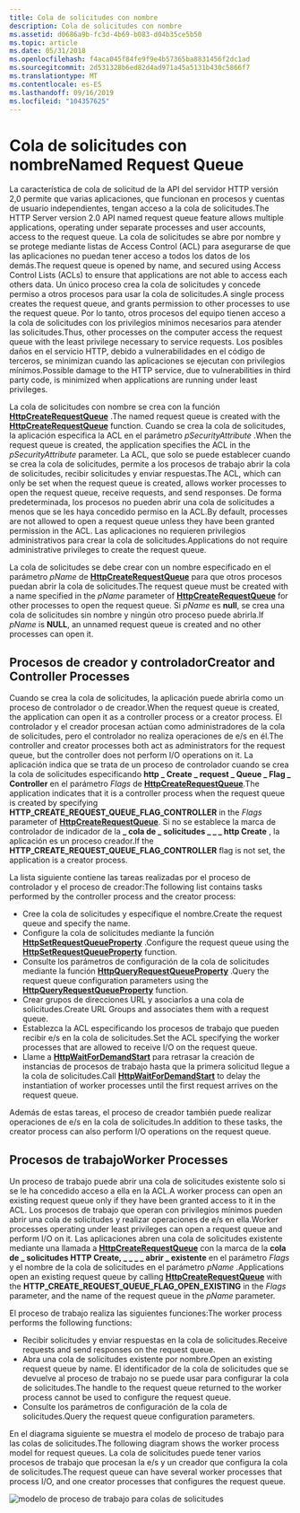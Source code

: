 ```yaml
---
title: Cola de solicitudes con nombre
description: Cola de solicitudes con nombre
ms.assetid: d0686a9b-fc3d-4b69-b083-d04b35ce5b50
ms.topic: article
ms.date: 05/31/2018
ms.openlocfilehash: f4aca045f84fe9f9e4b57365ba8831456f2dc1ad
ms.sourcegitcommit: 2d531328b6ed82d4ad971a45a5131b430c5866f7
ms.translationtype: MT
ms.contentlocale: es-ES
ms.lasthandoff: 09/16/2019
ms.locfileid: "104357625"
---
```

# <a name="named-request-queue"></a><span data-ttu-id="d092a-103">Cola de solicitudes con nombre</span><span class="sxs-lookup"><span data-stu-id="d092a-103">Named Request Queue</span></span>

<span data-ttu-id="d092a-104">La característica de cola de solicitud de la API del servidor HTTP versión 2,0 permite que varias aplicaciones, que funcionan en procesos y cuentas de usuario independientes, tengan acceso a la cola de solicitudes.</span><span class="sxs-lookup"><span data-stu-id="d092a-104">The HTTP Server version 2.0 API named request queue feature allows multiple applications, operating under separate processes and user accounts, access to the request queue.</span></span> <span data-ttu-id="d092a-105">La cola de solicitudes se abre por nombre y se protege mediante listas de Access Control (ACL) para asegurarse de que las aplicaciones no puedan tener acceso a todos los datos de los demás.</span><span class="sxs-lookup"><span data-stu-id="d092a-105">The request queue is opened by name, and secured using Access Control Lists (ACLs) to ensure that applications are not able to access each others data.</span></span> <span data-ttu-id="d092a-106">Un único proceso crea la cola de solicitudes y concede permiso a otros procesos para usar la cola de solicitudes.</span><span class="sxs-lookup"><span data-stu-id="d092a-106">A single process creates the request queue, and grants permission to other processes to use the request queue.</span></span> <span data-ttu-id="d092a-107">Por lo tanto, otros procesos del equipo tienen acceso a la cola de solicitudes con los privilegios mínimos necesarios para atender las solicitudes.</span><span class="sxs-lookup"><span data-stu-id="d092a-107">Thus, other processes on the computer access the request queue with the least privilege necessary to service requests.</span></span> <span data-ttu-id="d092a-108">Los posibles daños en el servicio HTTP, debido a vulnerabilidades en el código de terceros, se minimizan cuando las aplicaciones se ejecutan con privilegios mínimos.</span><span class="sxs-lookup"><span data-stu-id="d092a-108">Possible damage to the HTTP service, due to vulnerabilities in third party code, is minimized when applications are running under least privileges.</span></span>

<span data-ttu-id="d092a-109">La cola de solicitudes con nombre se crea con la función [**HttpCreateRequestQueue**](/windows/desktop/api/Http/nf-http-httpcreaterequestqueue) .</span><span class="sxs-lookup"><span data-stu-id="d092a-109">The named request queue is created with the [**HttpCreateRequestQueue**](/windows/desktop/api/Http/nf-http-httpcreaterequestqueue) function.</span></span> <span data-ttu-id="d092a-110">Cuando se crea la cola de solicitudes, la aplicación especifica la ACL en el parámetro *pSecurityAttribute* .</span><span class="sxs-lookup"><span data-stu-id="d092a-110">When the request queue is created, the application specifies the ACL in the *pSecurityAttribute* parameter.</span></span> <span data-ttu-id="d092a-111">La ACL, que solo se puede establecer cuando se crea la cola de solicitudes, permite a los procesos de trabajo abrir la cola de solicitudes, recibir solicitudes y enviar respuestas.</span><span class="sxs-lookup"><span data-stu-id="d092a-111">The ACL, which can only be set when the request queue is created, allows worker processes to open the request queue, receive requests, and send responses.</span></span> <span data-ttu-id="d092a-112">De forma predeterminada, los procesos no pueden abrir una cola de solicitudes a menos que se les haya concedido permiso en la ACL.</span><span class="sxs-lookup"><span data-stu-id="d092a-112">By default, processes are not allowed to open a request queue unless they have been granted permission in the ACL.</span></span> <span data-ttu-id="d092a-113">Las aplicaciones no requieren privilegios administrativos para crear la cola de solicitudes.</span><span class="sxs-lookup"><span data-stu-id="d092a-113">Applications do not require administrative privileges to create the request queue.</span></span>

<span data-ttu-id="d092a-114">La cola de solicitudes se debe crear con un nombre especificado en el parámetro *pName* de [**HttpCreateRequestQueue**](/windows/desktop/api/Http/nf-http-httpcreaterequestqueue) para que otros procesos puedan abrir la cola de solicitudes.</span><span class="sxs-lookup"><span data-stu-id="d092a-114">The request queue must be created with a name specified in the *pName* parameter of [**HttpCreateRequestQueue**](/windows/desktop/api/Http/nf-http-httpcreaterequestqueue) for other processes to open the request queue.</span></span> <span data-ttu-id="d092a-115">Si *pName* es **null**, se crea una cola de solicitudes sin nombre y ningún otro proceso puede abrirla.</span><span class="sxs-lookup"><span data-stu-id="d092a-115">If *pName* is **NULL**, an unnamed request queue is created and no other processes can open it.</span></span>

## <a name="creator-and-controller-processes"></a><span data-ttu-id="d092a-116">Procesos de creador y controlador</span><span class="sxs-lookup"><span data-stu-id="d092a-116">Creator and Controller Processes</span></span>

<span data-ttu-id="d092a-117">Cuando se crea la cola de solicitudes, la aplicación puede abrirla como un proceso de controlador o de creador.</span><span class="sxs-lookup"><span data-stu-id="d092a-117">When the request queue is created, the application can open it as a controller process or a creator process.</span></span> <span data-ttu-id="d092a-118">El controlador y el creador procesan actúan como administradores de la cola de solicitudes, pero el controlador no realiza operaciones de e/s en él.</span><span class="sxs-lookup"><span data-stu-id="d092a-118">The controller and creator processes both act as administrators for the request queue, but the controller does not perform I/O operations on it.</span></span> <span data-ttu-id="d092a-119">La aplicación indica que se trata de un proceso de controlador cuando se crea la cola de solicitudes especificando **http \_ Create \_ request \_ Queue \_ Flag \_ Controller** en el parámetro *Flags* de [**HttpCreateRequestQueue**](/windows/desktop/api/Http/nf-http-httpcreaterequestqueue).</span><span class="sxs-lookup"><span data-stu-id="d092a-119">The application indicates that it is a controller process when the request queue is created by specifying **HTTP\_CREATE\_REQUEST\_QUEUE\_FLAG\_CONTROLLER** in the *Flags* parameter of [**HttpCreateRequestQueue**](/windows/desktop/api/Http/nf-http-httpcreaterequestqueue).</span></span> <span data-ttu-id="d092a-120">Si no se establece la marca de controlador de indicador de la **\_ cola de \_ solicitudes \_ \_ \_ http Create** , la aplicación es un proceso creador.</span><span class="sxs-lookup"><span data-stu-id="d092a-120">If the **HTTP\_CREATE\_REQUEST\_QUEUE\_FLAG\_CONTROLLER** flag is not set, the application is a creator process.</span></span>

<span data-ttu-id="d092a-121">La lista siguiente contiene las tareas realizadas por el proceso de controlador y el proceso de creador:</span><span class="sxs-lookup"><span data-stu-id="d092a-121">The following list contains tasks performed by the controller process and the creator process:</span></span>

-   <span data-ttu-id="d092a-122">Cree la cola de solicitudes y especifique el nombre.</span><span class="sxs-lookup"><span data-stu-id="d092a-122">Create the request queue and specify the name.</span></span>
-   <span data-ttu-id="d092a-123">Configure la cola de solicitudes mediante la función [**HttpSetRequestQueueProperty**](/windows/desktop/api/Http/nf-http-httpsetrequestqueueproperty) .</span><span class="sxs-lookup"><span data-stu-id="d092a-123">Configure the request queue using the [**HttpSetRequestQueueProperty**](/windows/desktop/api/Http/nf-http-httpsetrequestqueueproperty) function.</span></span>
-   <span data-ttu-id="d092a-124">Consulte los parámetros de configuración de la cola de solicitudes mediante la función [**HttpQueryRequestQueueProperty**](/windows/desktop/api/Http/nf-http-httpqueryrequestqueueproperty) .</span><span class="sxs-lookup"><span data-stu-id="d092a-124">Query the request queue configuration parameters using the [**HttpQueryRequestQueueProperty**](/windows/desktop/api/Http/nf-http-httpqueryrequestqueueproperty) function.</span></span>
-   <span data-ttu-id="d092a-125">Crear grupos de direcciones URL y asociarlos a una cola de solicitudes.</span><span class="sxs-lookup"><span data-stu-id="d092a-125">Create URL Groups and associates them with a request queue.</span></span>
-   <span data-ttu-id="d092a-126">Establezca la ACL especificando los procesos de trabajo que pueden recibir e/s en la cola de solicitudes.</span><span class="sxs-lookup"><span data-stu-id="d092a-126">Set the ACL specifying the worker processes that are allowed to receive I/O on the request queue.</span></span>
-   <span data-ttu-id="d092a-127">Llame a [**HttpWaitForDemandStart**](/windows/desktop/api/Http/nf-http-httpwaitfordemandstart) para retrasar la creación de instancias de procesos de trabajo hasta que la primera solicitud llegue a la cola de solicitudes.</span><span class="sxs-lookup"><span data-stu-id="d092a-127">Call [**HttpWaitForDemandStart**](/windows/desktop/api/Http/nf-http-httpwaitfordemandstart) to delay the instantiation of worker processes until the first request arrives on the request queue.</span></span>

<span data-ttu-id="d092a-128">Además de estas tareas, el proceso de creador también puede realizar operaciones de e/s en la cola de solicitudes.</span><span class="sxs-lookup"><span data-stu-id="d092a-128">In addition to these tasks, the creator process can also perform I/O operations on the request queue.</span></span>

## <a name="worker-processes"></a><span data-ttu-id="d092a-129">Procesos de trabajo</span><span class="sxs-lookup"><span data-stu-id="d092a-129">Worker Processes</span></span>

<span data-ttu-id="d092a-130">Un proceso de trabajo puede abrir una cola de solicitudes existente solo si se le ha concedido acceso a ella en la ACL.</span><span class="sxs-lookup"><span data-stu-id="d092a-130">A worker process can open an existing request queue only if they have been granted access to it in the ACL.</span></span> <span data-ttu-id="d092a-131">Los procesos de trabajo que operan con privilegios mínimos pueden abrir una cola de solicitudes y realizar operaciones de e/s en ella.</span><span class="sxs-lookup"><span data-stu-id="d092a-131">Worker processes operating under least privileges can open a request queue and perform I/O on it.</span></span> <span data-ttu-id="d092a-132">Las aplicaciones abren una cola de solicitudes existente mediante una llamada a [**HttpCreateRequestQueue**](/windows/desktop/api/Http/nf-http-httpcreaterequestqueue) con la marca de la **cola de \_ solicitudes HTTP Create, \_ \_ \_ \_ abrir \_ existente** en el parámetro *Flags* y el nombre de la cola de solicitudes en el parámetro *pName* .</span><span class="sxs-lookup"><span data-stu-id="d092a-132">Applications open an existing request queue by calling [**HttpCreateRequestQueue**](/windows/desktop/api/Http/nf-http-httpcreaterequestqueue) with the **HTTP\_CREATE\_REQUEST\_QUEUE\_FLAG\_OPEN\_EXISTING** in the *Flags* parameter, and the name of the request queue in the *pName* parameter.</span></span>

<span data-ttu-id="d092a-133">El proceso de trabajo realiza las siguientes funciones:</span><span class="sxs-lookup"><span data-stu-id="d092a-133">The worker process performs the following functions:</span></span>

-   <span data-ttu-id="d092a-134">Recibir solicitudes y enviar respuestas en la cola de solicitudes.</span><span class="sxs-lookup"><span data-stu-id="d092a-134">Receive requests and send responses on the request queue.</span></span>
-   <span data-ttu-id="d092a-135">Abra una cola de solicitudes existente por nombre.</span><span class="sxs-lookup"><span data-stu-id="d092a-135">Open an existing request queue by name.</span></span> <span data-ttu-id="d092a-136">El identificador de la cola de solicitudes que se devuelve al proceso de trabajo no se puede usar para configurar la cola de solicitudes.</span><span class="sxs-lookup"><span data-stu-id="d092a-136">The handle to the request queue returned to the worker process cannot be used to configure the request queue.</span></span>
-   <span data-ttu-id="d092a-137">Consulte los parámetros de configuración de la cola de solicitudes.</span><span class="sxs-lookup"><span data-stu-id="d092a-137">Query the request queue configuration parameters.</span></span>

<span data-ttu-id="d092a-138">En el diagrama siguiente se muestra el modelo de proceso de trabajo para las colas de solicitudes.</span><span class="sxs-lookup"><span data-stu-id="d092a-138">The following diagram shows the worker process model for request queues.</span></span> <span data-ttu-id="d092a-139">La cola de solicitudes puede tener varios procesos de trabajo que procesan la e/s y un creador que configura la cola de solicitudes.</span><span class="sxs-lookup"><span data-stu-id="d092a-139">The request queue can have several worker processes that process I/O, and one creator processes that configures the request queue.</span></span>

![modelo de proceso de trabajo para colas de solicitudes](images/namedrequestqueue.png)

 

 




